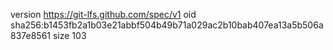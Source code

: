 version https://git-lfs.github.com/spec/v1
oid sha256:b1453fb2a1b03e21abbf504b49b71a029ac2b10bab407ea13a5b506a837e8561
size 103
